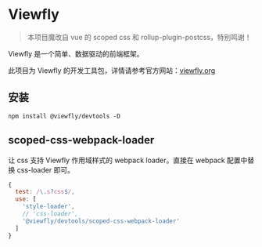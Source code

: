 Viewfly
================================

> 本项目魔改自 vue 的 scoped css 和 rollup-plugin-postcss，特别鸣谢！

Viewfly 是一个简单、数据驱动的前端框架。

此项目为 Viewfly 的开发工具包，详情请参考官方网站：[viewfly.org](https://viewfly.org)

## 安装
```
npm install @viewfly/devtools -D
```

## scoped-css-webpack-loader

让 css 支持 Viewfly 作用域样式的 webpack loader。直接在 webpack 配置中替换 css-loader 即可。

```js
{
  test: /\.s?css$/,
  use: [
    'style-loader',
    // 'css-loader',
    '@viewfly/devtools/scoped-css-webpack-loader'
  ]
}
```




